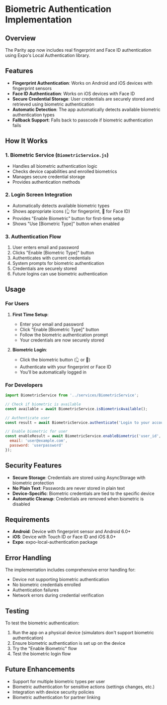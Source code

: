 # Biometric Authentication Implementation

## Overview
The Parity app now includes real fingerprint and Face ID authentication using Expo's Local Authentication library.

## Features
- **Fingerprint Authentication**: Works on Android and iOS devices with fingerprint sensors
- **Face ID Authentication**: Works on iOS devices with Face ID
- **Secure Credential Storage**: User credentials are securely stored and retrieved using biometric authentication
- **Automatic Detection**: The app automatically detects available biometric authentication types
- **Fallback Support**: Falls back to passcode if biometric authentication fails

## How It Works

### 1. Biometric Service (`BiometricService.js`)
- Handles all biometric authentication logic
- Checks device capabilities and enrolled biometrics
- Manages secure credential storage
- Provides authentication methods

### 2. Login Screen Integration
- Automatically detects available biometric types
- Shows appropriate icons (👆 for fingerprint, 👤 for Face ID)
- Provides "Enable Biometric" button for first-time setup
- Shows "Use [Biometric Type]" button when enabled

### 3. Authentication Flow
1. User enters email and password
2. Clicks "Enable [Biometric Type]" button
3. Authenticates with current credentials
4. System prompts for biometric authentication
5. Credentials are securely stored
6. Future logins can use biometric authentication

## Usage

### For Users
1. **First Time Setup**:
   - Enter your email and password
   - Click "Enable [Biometric Type]" button
   - Follow the biometric authentication prompt
   - Your credentials are now securely stored

2. **Biometric Login**:
   - Click the biometric button (👆 or 👤)
   - Authenticate with your fingerprint or Face ID
   - You'll be automatically logged in

### For Developers
```javascript
import BiometricService from '../services/BiometricService';

// Check if biometric is available
const available = await BiometricService.isBiometricAvailable();

// Authenticate user
const result = await BiometricService.authenticate('Login to your account');

// Enable biometric for user
const enableResult = await BiometricService.enableBiometric('user_id', {
  email: 'user@example.com',
  password: 'userpassword'
});
```

## Security Features
- **Secure Storage**: Credentials are stored using AsyncStorage with biometric protection
- **No Plain Text**: Passwords are never stored in plain text
- **Device-Specific**: Biometric credentials are tied to the specific device
- **Automatic Cleanup**: Credentials are removed when biometric is disabled

## Requirements
- **Android**: Device with fingerprint sensor and Android 6.0+
- **iOS**: Device with Touch ID or Face ID and iOS 8.0+
- **Expo**: expo-local-authentication package

## Error Handling
The implementation includes comprehensive error handling for:
- Device not supporting biometric authentication
- No biometric credentials enrolled
- Authentication failures
- Network errors during credential verification

## Testing
To test the biometric authentication:
1. Run the app on a physical device (simulators don't support biometric authentication)
2. Ensure biometric authentication is set up on the device
3. Try the "Enable Biometric" flow
4. Test the biometric login flow

## Future Enhancements
- Support for multiple biometric types per user
- Biometric authentication for sensitive actions (settings changes, etc.)
- Integration with device security policies
- Biometric authentication for partner linking
